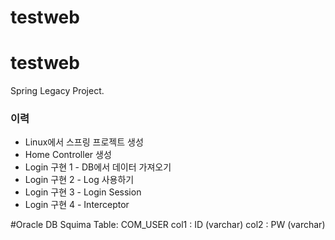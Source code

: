 # testweb

# testweb
Spring Legacy Project.

### 이력
+ Linux에서 스프링 프로젝트 생성
+ Home Controller 생성
+ Login 구현 1 - DB에서 데이터 가져오기
+ Login 구현 2 - Log 사용하기
+ Login 구현 3 - Login Session
+ Login 구현 4 - Interceptor

#Oracle DB Squima
Table: COM_USER
col1 : ID (varchar)
col2 : PW (varchar)
